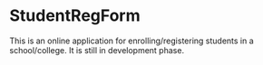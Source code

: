 # StudentRegForm
This is an online application for enrolling/registering students in a school/college. It is still in development phase.
